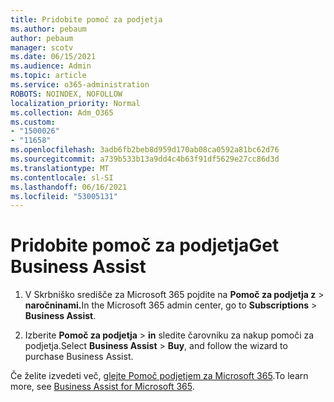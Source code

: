 ```yaml
---
title: Pridobite pomoč za podjetja
ms.author: pebaum
author: pebaum
manager: scotv
ms.date: 06/15/2021
ms.audience: Admin
ms.topic: article
ms.service: o365-administration
ROBOTS: NOINDEX, NOFOLLOW
localization_priority: Normal
ms.collection: Adm_O365
ms.custom:
- "1500026"
- "11658"
ms.openlocfilehash: 3adb6fb2beb8d959d170ab08ca0592a81bc62d76
ms.sourcegitcommit: a739b533b13a9dd4c4b63f91df5629e27cc86d3d
ms.translationtype: MT
ms.contentlocale: sl-SI
ms.lasthandoff: 06/16/2021
ms.locfileid: "53005131"
---
```

# <a name="get-business-assist"></a><span data-ttu-id="4ad3d-102">Pridobite pomoč za podjetja</span><span class="sxs-lookup"><span data-stu-id="4ad3d-102">Get Business Assist</span></span>

1. <span data-ttu-id="4ad3d-103">V Skrbniško središče za Microsoft 365 pojdite na **Pomoč za podjetja z**  >  **naročninami.**</span><span class="sxs-lookup"><span data-stu-id="4ad3d-103">In the Microsoft 365 admin center, go to **Subscriptions** > **Business Assist**.</span></span>

1. <span data-ttu-id="4ad3d-104">Izberite **Pomoč za podjetja**  >  **in** sledite čarovniku za nakup pomoči za podjetja.</span><span class="sxs-lookup"><span data-stu-id="4ad3d-104">Select **Business Assist** > **Buy**, and follow the wizard to purchase Business Assist.</span></span>

<span data-ttu-id="4ad3d-105">Če želite izvedeti več, [glejte Pomoč podjetjem za Microsoft 365](/microsoft-365/admin/misc/business-assist).</span><span class="sxs-lookup"><span data-stu-id="4ad3d-105">To learn more, see [Business Assist for Microsoft 365](/microsoft-365/admin/misc/business-assist).</span></span>